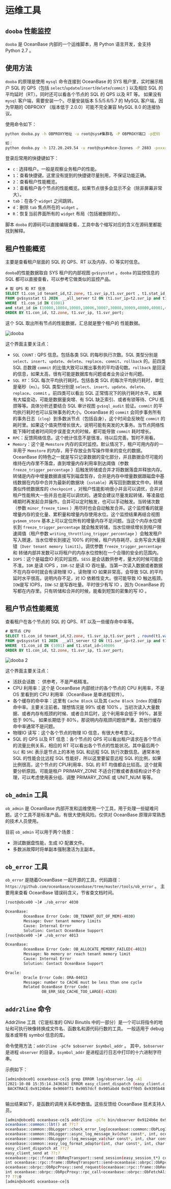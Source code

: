 # 运维工具

## `dooba` 性能监控

`dooba` 是 OceanBase 内部的一个运维脚本，用 Python 语言开发，金支持 Python 2.7 。

## 使用方法

`dooba` 的原理是使用 `mysql` 命令连接到 OceanBase 的 SYS 租户里，实时展示租户 SQL 的 QPS（包括 `select`/`update`/`insert`/`delete`/`commit` ) 以及相应 SQL 的平均延时（RT）。同时还可以看各个节点的 SQL 的 QPS 以及 RT 等。
如果没有 `mysql` 客户端，需要安装一个。尽量安装版本 5.5/5.6/5.7 的 MySQL 客户端，因为早期的 OBPROXY （版本低于 2.0.0）可能不完全兼容 MySQL 8.0 的连接协议。

使用命令如下：

```bash
python dooba.py -h OBPROXY地址 -u root@sys#集群名 -P OBPROXY端口 -p密码

如：
python dooba.py -h 172.20.249.54 -u root@sys#obce-3zones -P 2883 -pxxxxxx

```

登录后常用的快捷键如下：

+ `c` : 选择租户。一般是观察业务租户的性能。
+ `1`：查看快捷键。这里没有提到的快捷键尽量别用，不保证功能正确。
+ `2`：查看租户性能概览。
+ `3`：查看租户各个节点的性能概览。如果节点很多会显示不全（除非屏幕非常大）。
+ `tab`：在各个 `widget` 之间跳转。
+ `d`：删除 `tab` 焦点所在的 `widget` 。
+ `R`：恢复当前界面所有的 `widget` 布局（包括被删除的）。

脚本 `dooba` 的源码可以直接编辑查看，工具中各个缩写对应的含义在源码里都能找到解释。

## 租户性能概览

主要是查看租户层面的 SQL 的 QPS、RT 以及内存、IO 等实时信息。

`dooba`的性能数据取自 SYS 租户的内部视图 `gv$sysstat` 。`dooba` 的监控信息的 SQL 都可以直接查看，可以参考它做类似的监控产品。

```sql
# 取 QPS 和 RT 信息
SELECT t1.con_id tenant_id,t2.zone, t1.svr_ip,t1.svr_port , t1.stat_id, t1.name, t1.value 
FROM gv$sysstat t1 JOIN  __all_server t2 ON (t1.svr_ip=t2.svr_ip and t1.svr_port=t2.svr_port) JOIN __all_resource_pool t3 ON (t1.con_id=t3.tenant_id) JOIN __all_unit_config t4 ON (t3.unit_config_id=t4.unit_config_id) 
WHERE  t1.con_id IN (1001) 
and stat_id in (10000,10004,10005,10006,30007,30008,30009,40000,40001,40002,40003,40004,40005,40006,40007,40008,40009,40010,40011,40012,40013,50000,50001,50002,50003,50004,50005,50006,50007,50008,50009,50010,50011,60000,60002,60003,60005,130000,130001,130002,130004)   
ORDER BY t1.con_id, t2.zone, t1.svr_ip, t1.svr_port; 

```

这个 SQL 取出所有节点的性能数据，汇总就是整个租户的 性能数据。

![dooba](media/16336656341015.jpg)

这个界面主要关注点：

+ `SQL COUNT` : QPS 信息。包括各类 SQL 的每秒执行次数。SQL 类型分别是 `select`、`insert`、`update`、`delete`、`replace`、`commit`、`rollback` 的。前四类 SQL 总数跟 `commit` 的比值大致可以推出事务的平均语句数。`rollback` 是回滚的信息，如果太高，很有可能是数据库有问题或者业务设计有问题。
+ `SQL RT`：SQL 每次平均执行耗时。包括各类 SQL 的每次平均执行耗时，单位是毫秒（`ms`）。SQL 类型分别是 `select`、`insert`、`update`、`delete`、`replace`、`commit` 。前四类可以看出 SQL 正常情况下的执行耗时水平。如果有大幅变动，可能是数据量突增、有 SQL 缺乏索引、或者有锁等待、CPU 瓶颈等等。具体分析还要结合 SQL 审计视图 `gv$sql_audit` 验证。`commit` 的平均执行耗时也可以反映事务的大小。OceanBase 的 `commit` 会同步事务所有的事务日志（`clog`）到多数派节点（包括自身），这个时间会反映在 `commit` 的耗时里。如果这个值突然增长很大，说明可能有突发的大事务。当节点网络性能下降时或者时间同步误差变大的时候，都可能导致 `commit` 耗时增长。
+ `RPC`：反馈网络信息。这个统计信息不是很准，待以后完善。暂时不用看。
+ `Memory`：这个是 `Memstore` 内存的实时监控。默认情况下，租户可用内存的一半用于 `Memstore` 的内存，用于存放业务写操作带来的变化的数据。OceanBase 的特色之一就是写只记录数据的变化部分，并且数据会尽可能的维持在内存里不落盘，直到增量内存利用率到达阈值（参数 `freeze_trigger_percentage` ）后触发转储或合并才将数据落盘并释放内存。转储是内存中增量数据直接写到磁盘暂存，合并是内存中增量数据跟磁盘中基线数据在内存中合并为最新的数据块（`sstable`）再写回到数据文件中。转储类似传统数据库的 `checkpoint` ，对租户性能影响很小并且可以调优，合并对租户性能稍大一些并且也是可以调优的。通常会建议尽量发起转储，等凌晨低峰期时再发起合并操作。合并可以定时触发，也可以手动触发。当转储次数（参数 `minor_freeze_times` ）用尽时也会自动触发合并。这个监控看的就是增量内存的变化量、累积量和增量内存使用水位。这个监控结果再结合视图 `gv$mem_store` 基本上可以定位所有的增量内存不足问题。当这个内存水位增长到 `freeze_trigger_percentage` 就会触发转储，当水位继续增长到租户限速阈值（租户参数 `writing_throttling_trigger_percentage` ）会触发租户写入限速，当水位增长到接近 100% 的时候，租户内存耗尽，业务写会大量报错（`Over tenant memory limit1`）。调优参数 `freeze_trigger_percentage` 和 转储内部并发数可以将租户的内存水位控制在一个合理的安全的范围内。
+ `IOPS`：这个是磁盘IO 的实时监控。`SESS` 是会话数供参考，量大的时候可能会不准。`IOR` 是读 IOPS ，`IOR-SZ` 是读 IO 吞吐量。当第一次读入数据或者数据不在内存中时就会有读物理 IO 。读物理 IO 如果非常高，会导致 SQL 的平均延时水平很高，说明内存不足，对 IO 依赖性变大。很可能导致 IO 触达瓶颈。`IOW`是写 IOPS，`IOW-SZ` 是写吞吐量。平时很少有写 IO ，因为 OceanBase 的写都在内存里。只有转储和合并的时候，能看到短暂的密集的写 IO 。

## 租户节点性能概览

 查看租户在各个节点的 SQL 的 QPS、RT 以及一些缓存命中率等。

```sql
# 取节点 CPU
SELECT t1.con_id tenant_id,t2.zone, t1.svr_ip,t1.svr_port , round(t1.value/(100*t4.max_cpu), 3) cpu_usage 
FROM gv$sysstat t1 JOIN  __all_server t2 ON (t1.svr_ip=t2.svr_ip and t1.svr_port=t2.svr_port) JOIN __all_resource_pool t3 ON (t1.con_id=t3.tenant_id) JOIN __all_unit_config t4 ON (t3.unit_config_id=t4.unit_config_id) 
WHERE  t1.con_id IN (1001) and t1.stat_id=140006  
ORDER BY t1.con_id, t2.zone, t1.svr_ip, t1.svr_port;

```

![dooba 2](media/16336656921276.jpg)

这个界面主要关注点：

+ 活跃会话数 ： 供参考，不是严格精准。
+ CPU 利用率：这个是 OceanBase 内部统计的各个节点的 CPU 利用率，不是 OS 里看到的 CPU 利用率（OceanBase 是单进程软件）。
+ 各个缓存的命中率：这里有 `Cache Block` 以及其 `Cache Block Index` 的缓存命中率。主要关注前者。理想情况是 99% 或者 100% 。当初次读入大量数据、或者内存有瓶颈的时候、或者合并后时，这个利用率会低于 99%，甚至低于 90%。 如果长期低于 80%，那说明内存瓶颈问题很严重。其他行缓存命中率通常不是问题。
+ 物理IO 读写：这个各个节点的物理 IO 信息，有很大参考意义。
+ SQL 的 QPS 以及 RT 信息：各个节点的 QPS 可以看出租户请求在各个节点的流量比例关系，相应的 RT 可以看出各个节点的性能状况。其中最后两个 `SLC` 和 `SRC` 表示是节点上的本地 SQL 和远程 SQL 执行次数信息。通常本地 SQL 的性能会比远程 SQL 性能好，所以这里要留意远程 SQL 的比例，如果比例很高，这个节点的 CPU利用率、SQL 的 RT 均值都会比较高。这个就需要分析原因。可能是租户 PRIMARY_ZONE 不适合打散或者表结构设计不合理，可以考虑使用表分组、调整 PRIMARY_ZONE 或 UNIT_NUM 等等。

## `ob_admin` 工具

`ob_admin` 是 OceanBase 内部开发和运维使用一个工具，用于处理一些疑难问题。这个工具不是标准产品，有很大使用风险。仅供对 OceanBase 原理非常熟悉的技术人员使用。

目前 `ob_admin` 可以用于两个场景：

+ 测试数据盘性能，生成 IO 配置文件。
+ 多数派故障时将单副本强制激活为主副本。

## `ob_error` 工具

`ob_error` 是随着OceanBase 一起开源的工具，代码路径：`https://github.com/oceanbase/oceanbase/tree/master/tools/ob_error` 。
主要用来查看 OceanBase 错误码含义，节省查文档时间。

```bash
[root@obce00 ~]# ./ob_error 4030

OceanBase:
        OceanBase Error Code: OB_TENANT_OUT_OF_MEM(-4030)
        Message: Over tenant memory limits
        Cause: Internal Error
        Solution: Contact OceanBase Support
[root@obce00 ~]# ./ob_error 4013

OceanBase:
        OceanBase Error Code: OB_ALLOCATE_MEMORY_FAILED(-4013)
        Message: No memory or reach tenant memory limit
        Cause: Internal Error
        Solution: Contact OceanBase Support

Oracle:
        Oracle Error Code: ORA-04013
        Message: number to CACHE must be less than one cycle
        Related OceanBase Error Code:
                OB_ERR_SEQ_CACHE_TOO_LARGE(-4328)
```

## `addr2line` 命令

Addr2line 工具（它是标准的 GNU Binutils 中的一部分）是一个可以将指令的地址和可执行映像转换成文件名、函数名和源代码行数的工具。
一般适用于 debug 版本或带有 symbol 信息的库。

 命令使用方法：`addr2line -pCfe $observer $symbol_addr`  。
 其中，`$observer` 是进程 `observer` 的目录，`$symbol_addr` 是进程运行日志中打印的十六进制字符串。

 示例如下：

```bash
[admin@obce01 oceanbase-ce]$ grep ERROR log/observer.log -A1
[2021-10-08 15:35:14.343634] ERROR easy_client_dispatch (easy_client.c:30) [90761][8][YB42AC14F934-0005CDD26B1C3D3A] [lt=0] [dc=0] easy_io_dispatch is failure: easy not started
 BACKTRACE:0x9124b6e 0x9060f71 0x9057dcf 0x905abd4 0x92ff0d5 0x9395b48 0x9395cf3 0x930a68e 0x4397e89 0x936beea 0x246f0a5 0x
 
 ```

输出结果如下，是函数的调用关系和参数值。这些反馈给 OceanBase 技术支持人员。

 ```bash
 [admin@obce01 oceanbase-ce]$ addr2line -pCfe bin/observer 0x9124b6e 0x9060f71 0x9057dcf 0x905abd4 0x92ff0d5 0x9395b48 0x9395cf3 0x930a68e 0x4397e89 0x936beea 0x246f0a5 0x
oceanbase::common::lbt() at ??:?
oceanbase::common::ObLogger::check_error_log(oceanbase::common::ObPLogItem&) at ??:?
oceanbase::common::ObLogger::async_log_message_kv(char const*, int, oceanbase::common::ObLogger::LogLocation const&, unsigned long, char const*, long) at ??:?
oceanbase::common::ObLogger::log_message_va(char const*, int, char const*, int, char const*, unsigned long, char const*, __va_list_tag*) at ??:?
oceanbase::common::easy_log_format_adaptor(int, char const*, int, char const*, unsigned long, char const*, ...) at ??:?
easy_client_dispatch at ??:?
easy_client_send at ??:?
oceanbase::rpc::frame::ObReqTransport::send_session(easy_session_t*) const at ??:?
int oceanbase::rpc::frame::ObReqTransport::send<oceanbase::obrpc::ObRpcPacket>(oceanbase::rpc::frame::ObReqTransport::Request<oceanbase::obrpc::ObRpcPacket> const&, oceanbase::rpc::frame::ObReqTransport::Result<oceanbase::obrpc::ObRpcPacket>&) const at ??:?
oceanbase::obrpc::ObRpcProxy::send_request(oceanbase::rpc::frame::ObReqTransport::Request<oceanbase::obrpc::ObRpcPacket> const&, oceanbase::rpc::frame::ObReqTransport::Result<oceanbase::obrpc::ObRpcPacket>&) const at ??:?
int oceanbase::obrpc::ObRpcProxy::rpc_call<oceanbase::obrpc::ObFetchAliveServerArg, oceanbase::obrpc::ObFetchAliveServerResult>(oceanbase::obrpc::ObRpcPacketCode, oceanbase::obrpc::ObFetchAliveServerArg const&, oceanbase::obrpc::ObFetchAliveServerResult&, oceanbase::obrpc::Handle*, oceanbase::obrpc::ObRpcOpts const&) at ??:?
?? ??:0
[admin@obce01 oceanbase-ce]$
 ```
